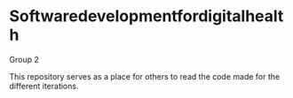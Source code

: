# Softwaredevelopmentfordigitalhealth
Group 2

This repository serves as a place for others to read the code made for the different iterations.
